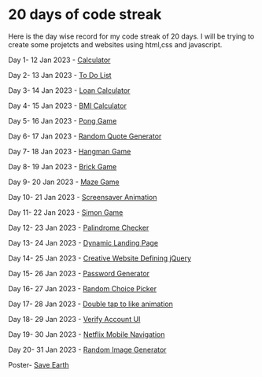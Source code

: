 
# 20 days of code streak
Here is the day wise record for my code streak of 20 days. I will be trying to create some projetcts and websites using html,css and javascript.


  Day 1- 12 Jan 2023 -  [Calculator](https://github.com/ojas1711/20DayscodeStreak/tree/main/Day%201)

 Day 2- 13 Jan 2023 -  [To Do List](https://github.com/ojas1711/20DayscodeStreak/tree/main/Day%202)

 Day 3- 14 Jan 2023 - [Loan Calculator](https://github.com/ojas1711/20DayscodeStreak/tree/main/Day%203)

 Day 4- 15 Jan 2023 - [BMI Calculator](https://github.com/ojas1711/20DayscodeStreak/tree/main/Day%204)

 Day 5- 16 Jan 2023 - [Pong Game](https://github.com/ojas1711/20DayscodeStreak/tree/main/Day%205)

 Day 6- 17 Jan 2023 - [Random Quote Generator](https://github.com/ojas1711/20DayscodeStreak/tree/main/Day%206)

 Day 7- 18 Jan 2023 - [Hangman Game](https://github.com/ojas1711/20DayscodeStreak/tree/main/Day%207)
 
 Day 8- 19 Jan 2023 - [Brick Game](https://github.com/ojas1711/20DayscodeStreak/tree/main/Day%208)
 
 Day 9- 20 Jan 2023 - [Maze Game](https://github.com/ojas1711/20DayscodeStreak/tree/main/Day%209)
 
 Day 10- 21 Jan 2023 - [Screensaver Animation](https://github.com/ojas1711/20DayscodeStreak/tree/main/Day%2010)
 
 Day 11- 22 Jan 2023 - [Simon Game](https://github.com/ojas1711/20DayscodeStreak/tree/main/Day%2011)
 
 Day 12- 23 Jan 2023 - [Palindrome Checker](https://github.com/ojas1711/20DayscodeStreak/tree/main/Day%2012)
 
 Day 13- 24 Jan 2023 - [Dynamic Landing Page](https://github.com/ojas1711/20DayscodeStreak/tree/main/Day%2013)
 
 Day 14- 25 Jan 2023 - [Creative Website Defining jQuery](https://github.com/ojas1711/20DayscodeStreak/tree/main/Day%2014)
 
 Day 15- 26 Jan 2023 - [Password Generator](https://github.com/ojas1711/20DayscodeStreak/tree/main/Day%2015)
 
 Day 16- 27 Jan 2023 - [Random Choice Picker](https://github.com/ojas1711/20DayscodeStreak/tree/main/Day%2016)
 
 Day 17- 28 Jan 2023 - [Double tap to like animation](https://github.com/ojas1711/20DayscodeStreak/tree/main/Day%2017)
 
 Day 18- 29 Jan 2023 - [Verify Account UI](https://github.com/ojas1711/20DayscodeStreak/tree/main/Day%2018)
 
 Day 19- 30 Jan 2023 - [Netflix Mobile Navigation](https://github.com/ojas1711/20DayscodeStreak/tree/main/Day%2019)
 
 Day 20- 31 Jan 2023 - [Random Image Generator](https://github.com/ojas1711/20DayscodeStreak/tree/main/Day%2020)
 
 Poster- [Save Earth](https://github.com/ojas1711/20DayscodeStreak/tree/main/%20Poster%20on%20Save%20Earth)
